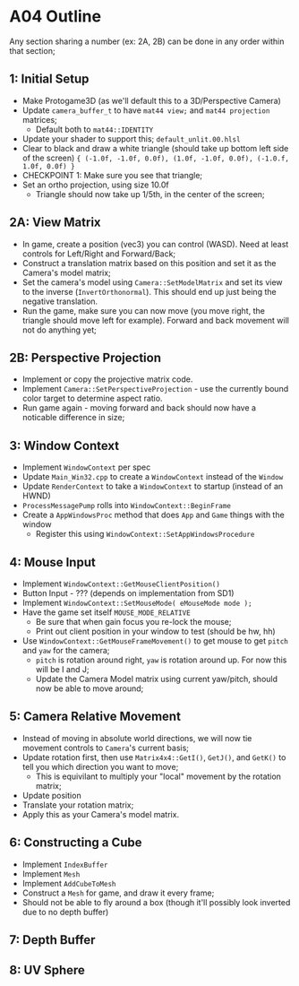 A04 Outline
======

Any section sharing a number (ex: 2A, 2B) can be done in any order within that section; 

## 1: Initial Setup
- Make Protogame3D (as we'll default this to a 3D/Perspective Camera)
- Update `camera_buffer_t` to have `mat44 view;` and `mat44 projection` matrices; 
  - Default both to `mat44::IDENTITY`
- Update your shader to support this;  `default_unlit.00.hlsl`
- Clear to black and draw a white triangle (should take up bottom left side of the screen)
   `{ (-1.0f, -1.0f, 0.0f), (1.0f, -1.0f, 0.0f), (-1.0.f, 1.0f, 0.0f) }`
- CHECKPOINT 1:  Make sure you see that triangle; 
- Set an ortho projection, using size 10.0f
  - Triangle should now take up 1/5th, in the center of the screen; 


## 2A: View Matrix
- In game, create a position (vec3) you can control (WASD).  Need at least controls for Left/Right and Forward/Back; 
- Construct a translation matrix based on this position and set it as the Camera's model matrix;  
- Set the camera's model using `Camera::SetModelMatrix` and set its view to the inverse (`InvertOrthonormal`).  This should end up just being the negative translation. 
- Run the game, make sure you can now move (you move right, the triangle should move left for example).  Forward and back movement will not do anything yet; 


## 2B: Perspective Projection
- Implement or copy the projective matrix code.
- Implement `Camera::SetPerspectiveProjection` - use the currently bound color target to determine aspect ratio. 
- Run game again - moving forward and back should now have a noticable difference in size; 

## 3: Window Context
- Implement `WindowContext` per spec
- Update `Main_Win32.cpp` to create a `WindowContext` instead of the `Window`
- Update `RenderContext` to take a `WindowContext` to startup (instead of an HWND)
- `ProcessMessagePump` rolls into `WindowContext::BeginFrame`
- Create a `AppWindowsProc` method that does `App` and `Game` things with the window
  - Register this using `WindowContext::SetAppWindowsProcedure`

## 4: Mouse Input
- Implement `WindowContext::GetMouseClientPosition()`
- Button Input - ???  (depends on implementation from SD1)
- Implement `WindowContext::SetMouseMode( eMouseMode mode );`
- Have the game set itself `MOUSE_MODE_RELATIVE`
  - Be sure that when gain focus you re-lock the mouse; 
  - Print out client position in your window to test (should be hw, hh)
- Use `WindowContext::GetMouseFrameMovement()` to get mouse to get `pitch` and `yaw` for the camera;
  - `pitch` is rotation around right, `yaw` is rotation around up.  For now this will be I and J; 
  - Update the Camera Model matrix using current yaw/pitch, should now be able to move around; 

## 5: Camera Relative Movement
- Instead of moving in absolute world directions, we will now tie movement controls to `Camera`'s current 
  basis; 
- Update rotation first, then use `Matrix4x4::GetI()`, `GetJ()`, and `GetK()` to tell you which direction you want to move;
  - This is equivilant to multiply your "local" movement by the rotation matrix; 
- Update position
- Translate your rotation matrix;
- Apply this as your Camera's model matrix. 

## 6: Constructing a Cube
- Implement `IndexBuffer`
- Implement `Mesh` 
- Implement `AddCubeToMesh`
- Construct a `Mesh` for game, and draw it every frame; 
- Should not be able to fly around a box (though it'll possibly look inverted due to no depth buffer)

## 7: Depth Buffer

## 8: UV Sphere


  